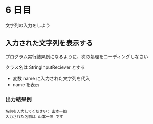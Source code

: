 # 6 日目

文字列の入力をしよう

## 入力された文字列を表示する

プログラム実行結果例になるように、次の処理をコーディングしなさい

クラス名は StringInputReciever とする

- 変数 name に入力された文字列を代入
- name を表示

### 出力結果例

```
名前を入力してください: 山本一郎
入力された名前は 山本一郎 です
```
